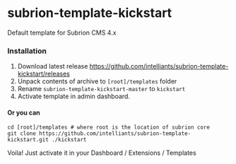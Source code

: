 # subrion-template-kickstart
Default template for Subrion CMS 4.x

### Installation
1. Download latest release https://github.com/intelliants/subrion-template-kickstart/releases
2. Unpack contents of archive to `[root]/templates` folder
3. Rename `subrion-template-kickstart-master` to `kickstart`
4. Activate template in admin dashboard.

#### Or you can
```
cd [root]/templates # where root is the location of subrion core
git clone https://github.com/intelliants/subrion-template-kickstart.git ./kickstart
```
Voila! Just activate it in your Dashboard / Extensions / Templates